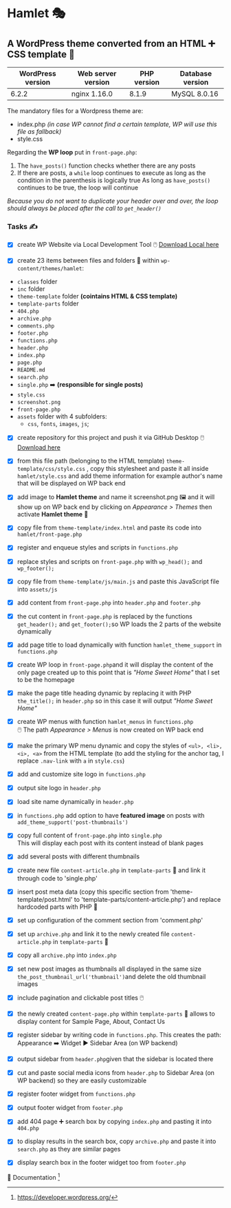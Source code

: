 # Hamlet 🎭

## A WordPress theme converted from an HTML ➕ CSS template 🎀 


| WordPress version | Web server version | PHP version | Database version |
| ---               | ---                | ---         | ---              |
| 6.2.2             | nginx 1.16.0       | 8.1.9       | MySQL 8.0.16     |


The mandatory files for a Wordpress theme are:
- index.php *(in case WP cannot find a certain template, WP will use this file as fallback)*
- style.css 

Regarding the **WP loop** put in `front-page.php`: 

1. The `have_posts()` function checks whether there are any posts
2. If there are posts, a `while` loop continues to execute as long as the condition in the parenthesis is logically true
As long as `have_posts()` continues to be true, the loop will continue

*Because you do not want to duplicate your header over and over, the loop should always be placed after the call to `get_header()`*

### Tasks ✍️ 
- [x] create WP Website via Local Development Tool :computer_mouse: [Download Local here](https://localwp.com/)


- [x] create 23 items between files and folders 📁 within `wp-content/themes/hamlet`:
* `classes` folder
* `inc` folder
* `theme-template` folder **(cointains HTML & CSS template)**
* `template-parts` folder
* `404.php`
* `archive.php`
* `comments.php`
* `footer.php` 
* `functions.php`
* `header.php`
* `index.php`
* `page.php`
* `README.md`
* `search.php`
* `single.php` ➡️ **(responsible for single posts)**
* `style.css`
* `screenshot.png`
* `front-page.php`
*  `assets` folder with 4 subfolders:
     * `css`, `fonts`, `images`, `js`;
- [x] create repository for this project and push it via GitHub Desktop :computer_mouse:[Download here](https://desktop.github.com/)


- [x] from this file path (belonging to the HTML template) `theme-template/css/style.css`
, copy this stylesheet and paste it all inside `hamlet/style.css` and add theme information for example author's name that will be displayed on WP back end 
- [x] add image to **Hamlet theme** and name it screenshot.png 🖼️ and it will show up on WP back end by clicking on *Appearance > Themes* then activate **Hamlet theme** 🚀
- [x] copy file from `theme-template/index.html` and paste its code into `hamlet/front-page.php`
- [x] register and enqueue styles and scripts in `functions.php`
- [x] replace styles and scripts on `front-page.php` with `wp_head();` and `wp_footer();` 
- [x] copy file from `theme-template/js/main.js` and paste this JavaScript file into `assets/js`
- [x] add content from `front-page.php` into `header.php` and `footer.php`  
- [x] the cut content in `front-page.php` is replaced by the functions `get_header();` and `get_footer();`so WP loads the 2 parts of the website dynamically 
- [x] add page title to load dynamically with function `hamlet_theme_support` in `functions.php` 
- [x] create WP loop in `front-page.php`and it will display the content of the only page created up to this point that is *"Home Sweet Home"* that I set to be the homepage
- [x] make the page title heading dynamic by replacing it with PHP `the_title();` in `header.php` so in this case it will output *"Home Sweet Home"*
- [x] create WP menus with function `hamlet_menus` in `functions.php` <br>
🖱️ The path *Appearance > Menus* is now created on WP back end
- [x] make the primary WP menu dynamic and copy the styles of `<ul>, <li>, <i>, <a>` from the HTML template (to add the styling for the anchor tag, I replace `.nav-link` with `a` in `style.css`)
- [x] add and customize site logo in `functions.php`
- [x] output site logo in `header.php`
- [x] load site name dynamically in `header.php`
- [x] in `functions.php` add option to have **featured image** on posts with `add_theme_support('post-thumbnails')`
- [x] copy full content of `front-page.php` into `single.php`<br>
This will display each post with its content instead of blank pages
- [x] add several posts with different thumbnails
- [x] create new file `content-article.php` in `template-parts` 📁 and link it through code to 'single.php'
- [x] insert post meta data (copy this specific section from 'theme-template/post.html' to 'template-parts/content-article.php') and replace hardcoded parts with PHP 🐘
- [x] set up configuration of the comment section from 'comment.php' 
- [x] set up `archive.php` and link it to the newly created file `content-article.php` in `template-parts` 📁
- [x] copy all `archive.php` into `index.php`
- [x] set new post images as thumbnails all displayed in the same size `the_post_thumbnail_url('thumbnail')`and delete the old thumbnail images 
- [x] include pagination and clickable post titles 🖱️
- [x] the newly created `content-page.php` within `template-parts` 📁 allows to display content for Sample Page, About, Contact Us
- [x] register sidebar by writing code in `functions.php`. This creates the path: Appearance ➡️ Widget ▶️ Sidebar Area (on WP backend)
- [x] output sidebar from `header.php`given that the sidebar is located there
- [x] cut and paste social media icons from `header.php` to Sidebar Area (on WP backend) so they are easily customizable 
- [x] register footer widget from `functions.php`
- [x] output footer widget from `footer.php`
- [x] add 404 page ➕ search box by copying `index.php` and pasting it into `404.php`
- [x] to display results in the search box, copy `archive.php` and paste it into `search.php` as they are similar pages   
- [x] display search box in the footer widget too from `footer.php`







📓 Documentation [^1]
[^1]: https://developer.wordpress.org/

